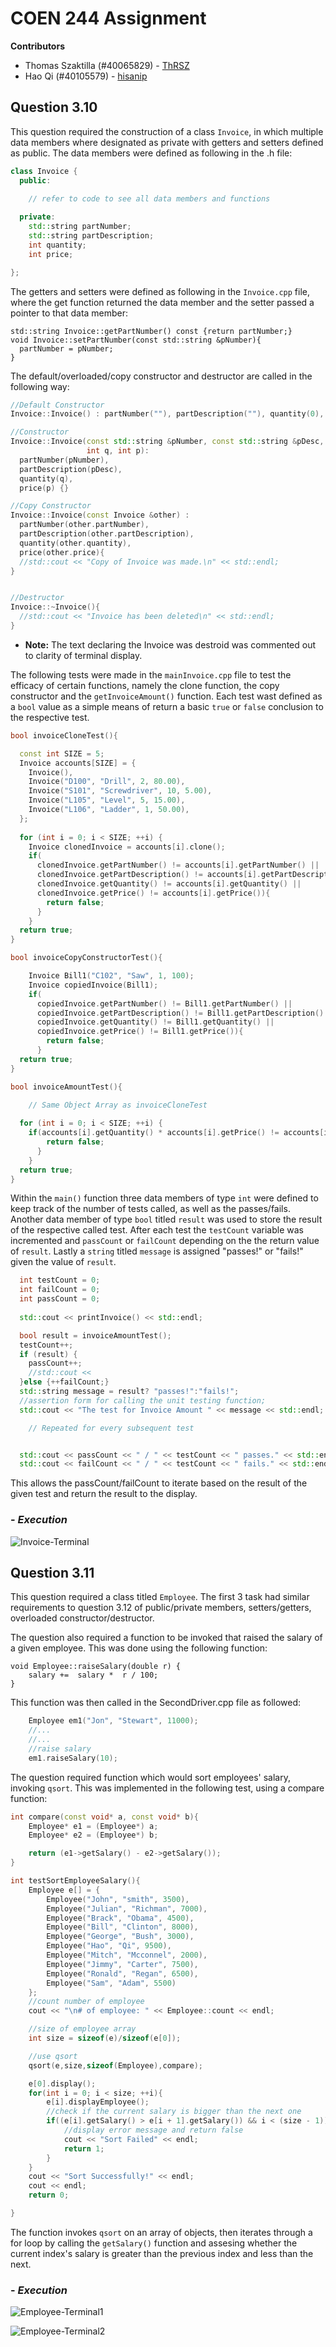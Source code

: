 # COEN 244 Assignment

**Contributors**
 - Thomas Szaktilla (#40065829) - [ThRSZ](https://github.com/ThRSZ)
 - Hao Qi (#40105579) - [hisanip](https://github.com/hisanip)

## **Question 3.10**

This question required the construction of a class `Invoice`, in which multiple data members where designated as private with getters and setters defined as public. The data members were defined as following in the .h file:

```cpp
class Invoice {
  public:

    // refer to code to see all data members and functions
    
  private:
    std::string partNumber;
    std::string partDescription;
    int quantity;
    int price;

};

```

The getters and setters were defined as following in the `Invoice.cpp` file, where the get function returned the data member and the setter passed a pointer to that data member:
```
std::string Invoice::getPartNumber() const {return partNumber;}
void Invoice::setPartNumber(const std::string &pNumber){
  partNumber = pNumber;
}
```

The default/overloaded/copy constructor and destructor are called in the following way:

```cpp
//Default Constructor
Invoice::Invoice() : partNumber(""), partDescription(""), quantity(0), price(0) {}

//Constructor
Invoice::Invoice(const std::string &pNumber, const std::string &pDesc,
                 int q, int p):
  partNumber(pNumber),
  partDescription(pDesc),
  quantity(q),
  price(p) {}

//Copy Constructor
Invoice::Invoice(const Invoice &other) : 
  partNumber(other.partNumber), 
  partDescription(other.partDescription),
  quantity(other.quantity),
  price(other.price){
  //std::cout << "Copy of Invoice was made.\n" << std::endl;
}


//Destructor
Invoice::~Invoice(){
  //std::cout << "Invoice has been deleted\n" << std::endl;
}
```
- **Note:** The text declaring the Invoice was destroid was commented out to clarity of terminal display. 

The following tests were made in the `mainInvoice.cpp` file to test the efficacy of certain functions, namely the clone function, the copy constructor and the `getInvoiceAmount()` function. Each test wast defined as a `bool` value as a simple means of return a basic `true` or `false` conclusion to the respective test. 

```cpp
bool invoiceCloneTest(){

  const int SIZE = 5;
  Invoice accounts[SIZE] = {
    Invoice(),
    Invoice("D100", "Drill", 2, 80.00),
    Invoice("S101", "Screwdriver", 10, 5.00),
    Invoice("L105", "Level", 5, 15.00),
    Invoice("L106", "Ladder", 1, 50.00),
  };
  
  for (int i = 0; i < SIZE; ++i) {
    Invoice clonedInvoice = accounts[i].clone();
    if(
      clonedInvoice.getPartNumber() != accounts[i].getPartNumber() ||
      clonedInvoice.getPartDescription() != accounts[i].getPartDescription() ||
      clonedInvoice.getQuantity() != accounts[i].getQuantity() ||
      clonedInvoice.getPrice() != accounts[i].getPrice()){
        return false;
      }  
    }
  return true;
}
```

```cpp
bool invoiceCopyConstructorTest(){

    Invoice Bill1("C102", "Saw", 1, 100);
    Invoice copiedInvoice(Bill1);
    if(
      copiedInvoice.getPartNumber() != Bill1.getPartNumber() ||
      copiedInvoice.getPartDescription() != Bill1.getPartDescription() ||
      copiedInvoice.getQuantity() != Bill1.getQuantity() ||
      copiedInvoice.getPrice() != Bill1.getPrice()){
        return false;
      }  
  return true;
}
```

```cpp
bool invoiceAmountTest(){

    // Same Object Array as invoiceCloneTest
  
  for (int i = 0; i < SIZE; ++i) {
    if(accounts[i].getQuantity() * accounts[i].getPrice() != accounts[i].getInvoiceAmount()){
        return false;
      }  
    }
  return true;
}

```
Within the `main()` function three data members of type `int` were defined to keep track of the number of tests called, as well as the passes/fails. Another data member of type `bool` titled `result` was used to store the result of the respective called test. After each test the `testCount` variable was incremented and `passCount` or `failCount` depending on the the return value of `result`. Lastly a `string` titled `message` is assigned "passes!" or "fails!" given the value of `result`.

```cpp
  int testCount = 0;
  int failCount = 0;
  int passCount = 0;
  
  std::cout << printInvoice() << std::endl;

  bool result = invoiceAmountTest();
  testCount++;
  if (result) {
    passCount++;
    //std::cout << 
  }else {++failCount;}
  std::string message = result? "passes!":"fails!";
  //assertion form for calling the unit testing function;
  std::cout << "The test for Invoice Amount " << message << std::endl;

    // Repeated for every subsequent test


  std::cout << passCount << " / " << testCount << " passes." << std::endl;
  std::cout << failCount << " / " << testCount << " fails." << std::endl;
```
This allows the passCount/failCount to iterate based on the result of the given test and return the result to the display.


### - *Execution*

![Invoice-Terminal](https://github.com/ThRSZ/COEN244-Assignments/blob/main/Figures/Invoice-Terminal.png)

## **Question 3.11**

This question required a class titled `Employee`. The first 3 task had similar requirements to question 3.12 of public/private members, setters/getters, overloaded constructor/destructor.

The question also required a function to be invoked that raised the salary of a given employee. This was done using the following function:

```
void Employee::raiseSalary(double r) {
	salary +=  salary *  r / 100;
}
```

This function was then called in the SecondDriver.cpp file as followed:
```cpp
	Employee em1("Jon", "Stewart", 11000);
    //...
    //...
	//raise salary
	em1.raiseSalary(10);

```

The question required function which would sort employees' salary, invoking `qsort`. This was implemented in the following test, using a compare function: 

```cpp
int compare(const void* a, const void* b){
	Employee* e1 = (Employee*) a;
	Employee* e2 = (Employee*) b;

	return (e1->getSalary() - e2->getSalary());
}
```

```cpp
int testSortEmployeeSalary(){
    Employee e[] = {
        Employee("John", "smith", 3500),
        Employee("Julian", "Richman", 7000),
        Employee("Brack", "Obama", 4500),
        Employee("Bill", "Clinton", 8000),
        Employee("George", "Bush", 3000),
        Employee("Hao", "Qi", 9500),
        Employee("Mitch", "Mcconnel", 2000),
        Employee("Jimmy", "Carter", 7500),
        Employee("Ronald", "Regan", 6500),
        Employee("Sam", "Adam", 5500)
    };
    //count number of employee
    cout << "\n# of employee: " << Employee::count << endl;

    //size of employee array
    int size = sizeof(e)/sizeof(e[0]);

    //use qsort
    qsort(e,size,sizeof(Employee),compare);

    e[0].display();
    for(int i = 0; i < size; ++i){
    	e[i].displayEmployee();
    	//check if the current salary is bigger than the next one
    	if((e[i].getSalary() > e[i + 1].getSalary()) && i < (size - 1)){
    		//display error message and return false
    		cout << "Sort Failed" << endl;
        	return 1;
    	}
    }
	cout << "Sort Successfully!" << endl;
	cout << endl;
    return 0;

}
```
The function invokes `qsort` on an array of objects, then iterates through a for loop by calling the `getSalary()` function and assesing whether the current index's salary is greater than the previous index and less than the next.

### - *Execution*

![Employee-Terminal1](https://github.com/ThRSZ/COEN244-Assignments/blob/main/Figures/Employee-Terminal1.png)

![Employee-Terminal2](https://github.com/ThRSZ/COEN244-Assignments/blob/main/Figures/Employee-Terminal2.png)

